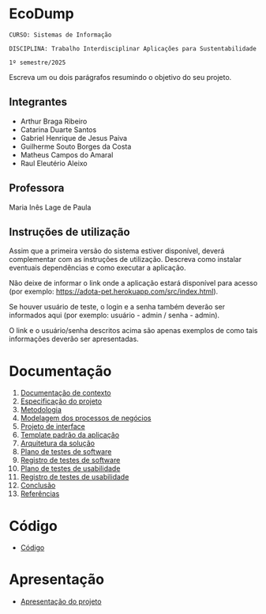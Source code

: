 # EcoDump

`CURSO: Sistemas de Informação`

`DISCIPLINA: Trabalho Interdisciplinar Aplicações para Sustentabilidade`

`1º semestre/2025`

Escreva um ou dois parágrafos resumindo o objetivo do seu projeto.

## Integrantes

* Arthur Braga Ribeiro
* Catarina Duarte Santos
* Gabriel Henrique de Jesus Paiva
* Guilherme Souto Borges da Costa
* Matheus Campos do Amaral
* Raul Eleutério Aleixo

## Professora

Maria Inês Lage de Paula

## Instruções de utilização

Assim que a primeira versão do sistema estiver disponível, deverá complementar com as instruções de utilização. Descreva como instalar eventuais dependências e como executar a aplicação.

Não deixe de informar o link onde a aplicação estará disponível para acesso (por exemplo: https://adota-pet.herokuapp.com/src/index.html).

Se houver usuário de teste, o login e a senha também deverão ser informados aqui (por exemplo: usuário - admin / senha - admin).

O link e o usuário/senha descritos acima são apenas exemplos de como tais informações deverão ser apresentadas.

# Documentação

<ol>
<li><a href="docs/01-Contexto.md"> Documentação de contexto</a></li>
<li><a href="docs/02-Especificacao.md"> Especificação do projeto</a></li>
<li><a href="docs/03-Metodologia.md"> Metodologia</a></li>
<li><a href="docs/04-Modelagem-processos-negocio.md"> Modelagem dos processos de negócios</a></li>
<li><a href="docs/05-Projeto-interface.md"> Projeto de interface</a></li>
<li><a href="docs/06-Template-padrao.md"> Template padrão da aplicação</a></li>
<li><a href="docs/07-Arquitetura-solucao.md"> Arquitetura da solução</a></li>
<li><a href="docs/08-Plano-testes-software.md"> Plano de testes de software</a></li>
<li><a href="docs/09-Registro-testes-software.md"> Registro de testes de software</a></li>
<li><a href="docs/10-Plano-testes-usabilidade.md"> Plano de testes de usabilidade</a></li>
<li><a href="docs/11-Registro-testes-usabilidade.md"> Registro de testes de usabilidade</a></li>
<li><a href="docs/12-Conclusao.md"> Conclusão</a></li>
<li><a href="docs/13-Referencias.md"> Referências</a></li>
</ol>

# Código

* <a href="src/README.md">Código</a>

# Apresentação

* <a href="presentation/README.md">Apresentação do projeto</a>
